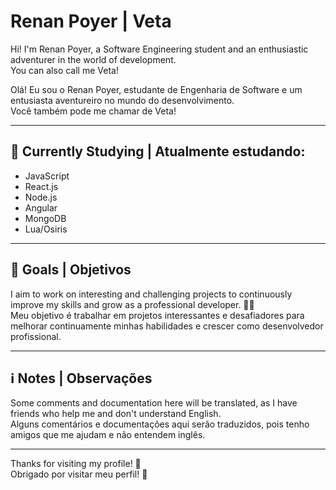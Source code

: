 # Renan Poyer | Veta

Hi! I'm Renan Poyer, a Software Engineering student and an enthusiastic adventurer in the world of development.  
You can also call me Veta!

Olá! Eu sou o Renan Poyer, estudante de Engenharia de Software e um entusiasta aventureiro no mundo do desenvolvimento.  
Você também pode me chamar de Veta!

---

## 🚀 Currently Studying | Atualmente estudando:

- JavaScript
- React.js
- Node.js
- Angular
- MongoDB
- Lua/Osiris

---

## 🎯 Goals | Objetivos

I aim to work on interesting and challenging projects to continuously improve my skills and grow as a professional developer. 👨‍💻  
Meu objetivo é trabalhar em projetos interessantes e desafiadores para melhorar continuamente minhas habilidades e crescer como desenvolvedor profissional.

---

## ℹ️ Notes | Observações

Some comments and documentation here will be translated, as I have friends who help me and don't understand English.  
Alguns comentários e documentações aqui serão traduzidos, pois tenho amigos que me ajudam e não entendem inglês.

---

Thanks for visiting my profile! 👋  
Obrigado por visitar meu perfil! 👋
